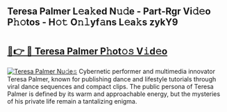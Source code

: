 ## Teresa Palmer L𝚎a𝚔ed N𝚞𝚍e - Part-Rgr Vi𝚍𝚎o P𝚑𝚘tos - H𝚘𝚝 O𝚗𝚕yf𝚊ns L𝚎a𝚔s zykY9

# <h2><a href="http://kf9ysy.oniu.top/?m=Teresa+Palmer">🔗👉 🔴 Teresa Palmer P𝚑ot𝚘𝚜 V𝚒d𝚎o</a></h2>

[![Teresa Palmer Nu𝚍e𝚜](https://i.imgur.com/0qMVB7G.gif)](http://kf9ysy.oniu.top/?m=Teresa+Palmer)
Cybernetic performer and multimedia innovator Teresa Palmer, known for publishing dance and lifestyle tutorials through viral dance sequences and compact clips. The public persona of Teresa Palmer is defined by its warm and approachable energy, but the mysteries of his private life remain a tantalizing enigma.  
